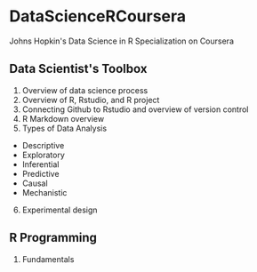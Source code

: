 # DataScienceRCoursera
Johns Hopkin's Data Science in R Specialization on Coursera

## Data Scientist's Toolbox
1) Overview of data science process
2) Overview of R, Rstudio, and R project
3) Connecting Github to Rstudio and overview of version control
4) R Markdown overview
5) Types of Data Analysis
  + Descriptive
  + Exploratory
  + Inferential
  + Predictive
  + Causal
  + Mechanistic
6) Experimental design

## R Programming
1) Fundamentals
